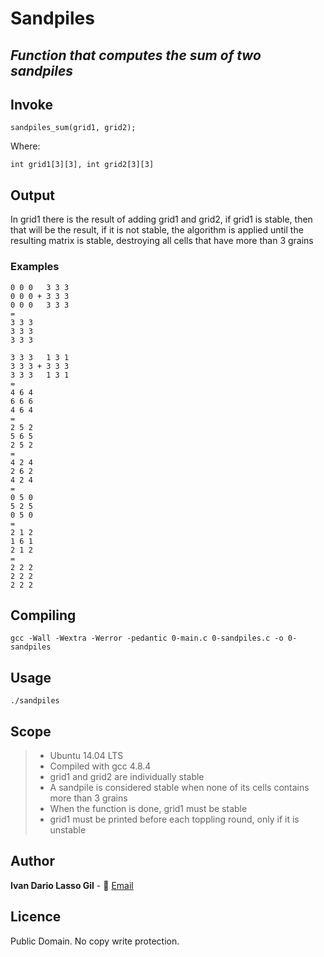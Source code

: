# **Sandpiles**

## *Function that computes the sum of two sandpiles*

## **Invoke**

```
sandpiles_sum(grid1, grid2);
```


Where:
```
int grid1[3][3], int grid2[3][3]
```
## **Output**

In grid1 there is the result of adding grid1 and grid2, if grid1 is stable, then that will be the result, if it is not stable, the algorithm is applied until the resulting matrix is ​​stable, destroying all cells that have more than 3 grains

### Examples
```
0 0 0   3 3 3
0 0 0 + 3 3 3
0 0 0   3 3 3
=
3 3 3
3 3 3
3 3 3
```
```
3 3 3   1 3 1
3 3 3 + 3 3 3
3 3 3   1 3 1
=
4 6 4
6 6 6
4 6 4
=
2 5 2
5 6 5
2 5 2
=
4 2 4
2 6 2
4 2 4
=
0 5 0
5 2 5
0 5 0
=
2 1 2
1 6 1
2 1 2
=
2 2 2
2 2 2
2 2 2
```

## **Compiling**
```
gcc -Wall -Wextra -Werror -pedantic 0-main.c 0-sandpiles.c -o 0-sandpiles
```

## **Usage**

```
./sandpiles
```
## Scope

>* Ubuntu 14.04 LTS
> * Compiled with gcc 4.8.4
> * grid1 and grid2 are individually stable
> * A sandpile is considered stable when none of its cells contains more than 3 grains
> * When the function is done, grid1 must be stable
> * grid1 must be printed before each toppling round, only if it is unstable

## Author

**Ivan Dario Lasso Gil** - :email: [Email](mailto:ivan-dario.lasso-gil@holbertonschool.com)


## Licence

Public Domain. No copy write protection.
